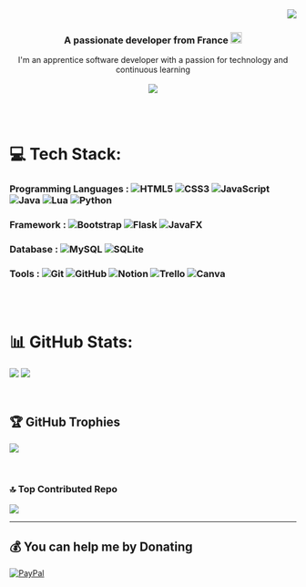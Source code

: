 <img align="right" src="https://visitcount.itsvg.in/api?id=K_aka_Shi&icon=6&color=3" />

<br/>
<h3 align="center">
  A passionate developer from France
  <img src="https://cdn.discordapp.com/emojis/1233113759103451207.webp" alt="." width="20" height="20"/>
</h3>

<div align="center">
  I'm an apprentice software developer with a passion for technology and continuous learning <br/><br/>
  <img src="https://lanyard.cnrad.dev/api/328759595621416960?animated=true&hideDiscrim=true&borderRadius=30px&idleMessage=Rien%20👀" />
</div>

<br/><br/>

# 💻 Tech Stack:

### Programming Languages : ![HTML5](https://img.shields.io/badge/html5-%23E34F26.svg?style=for-the-badge&logo=html5&logoColor=white) ![CSS3](https://img.shields.io/badge/css3-%231572B6.svg?style=for-the-badge&logo=css3&logoColor=white) ![JavaScript](https://img.shields.io/badge/javascript-%23323330.svg?style=for-the-badge&logo=javascript&logoColor=%23F7DF1E) ![Java](https://img.shields.io/badge/java-%23ED8B00.svg?style=for-the-badge&logo=openjdk&logoColor=white) ![Lua](https://img.shields.io/badge/lua-%232C2D72.svg?style=for-the-badge&logo=lua&logoColor=white) ![Python](https://img.shields.io/badge/python-3670A0?style=for-the-badge&logo=python&logoColor=ffdd54) 

### Framework : ![Bootstrap](https://img.shields.io/badge/bootstrap-%238511FA.svg?style=for-the-badge&logo=bootstrap&logoColor=white) ![Flask](https://img.shields.io/badge/flask-%23000.svg?style=for-the-badge&logo=flask&logoColor=white) ![JavaFX](https://img.shields.io/badge/javafx-%23FF0000.svg?style=for-the-badge&logo=javafx&logoColor=white)

### Database : ![MySQL](https://img.shields.io/badge/mysql-4479A1.svg?style=for-the-badge&logo=mysql&logoColor=white) ![SQLite](https://img.shields.io/badge/sqlite-%2307405e.svg?style=for-the-badge&logo=sqlite&logoColor=white)

### Tools : ![Git](https://img.shields.io/badge/git-%23F05033.svg?style=for-the-badge&logo=git&logoColor=white) ![GitHub](https://img.shields.io/badge/github-%23121011.svg?style=for-the-badge&logo=github&logoColor=white) ![Notion](https://img.shields.io/badge/Notion-%23000000.svg?style=for-the-badge&logo=notion&logoColor=white) ![Trello](https://img.shields.io/badge/Trello-%23026AA7.svg?style=for-the-badge&logo=Trello&logoColor=white) ![Canva](https://img.shields.io/badge/Canva-%2300C4CC.svg?style=for-the-badge&logo=Canva&logoColor=white)

<br/><br/>

<!-- ### ✍️ Random Dev Quote
![](https://quotes-github-readme.vercel.app/api?type=horizontal&theme=radical) -->


# 📊 GitHub Stats:

<!-- ![](https://github-readme-stats.vercel.app/api?username=K-aka-Shi&theme=dark&hide_border=false&include_all_commits=true&count_private=true) -->
![](https://github-readme-streak-stats.herokuapp.com/?user=K_aka_Shi&theme=dark&hide_border=false)
![](https://github-readme-stats.vercel.app/api/top-langs/?username=K-aka-Shi&theme=dark&hide_border=false&include_all_commits=true&count_private=true&layout=compact)

<br/>

## 🏆 GitHub Trophies
![](https://github-profile-trophy.vercel.app/?username=K-aka-Shi&theme=radical&no-frame=true&no-bg=false&margin-w=4)

<br/>

### 🔝 Top Contributed Repo
![](https://github-contributor-stats.vercel.app/api?username=K-aka-Shi&limit=5&theme=dark&combine_all_yearly_contributions=true)


---

## 💰 You can help me by Donating
[![PayPal](https://img.shields.io/badge/PayPal-00457C?style=for-the-badge&logo=paypal&logoColor=white)](https://paypal.me/paypal.me/Nidaaal67 ) 
